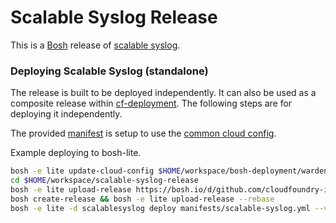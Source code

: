 # Scalable Syslog Release

This is a [Bosh](https://bosh.io) release of [scalable syslog](https://github.com/cloudfoundry-incubator/scalable-syslog).

### Deploying Scalable Syslog (standalone)

The release is built to be deployed independently. It can also be used as a composite release within [cf-deployment](https://github.com/cloudfoundry/cf-deployment). The following steps are for deploying it independently.

The provided [manifest](https://github.com/cloudfoundry-incubator/scalable-syslog-release/blob/master/manifests/scalable-syslog.yml) is setup to use the [common cloud config](https://github.com/cloudfoundry/bosh-deployment/blob/master/warden/cloud-config.yml).

Example deploying to bosh-lite.

```bash
bosh -e lite update-cloud-config $HOME/workspace/bosh-deployment/warden/cloud-config.yml
cd $HOME/workspace/scalable-syslog-release
bosh -e lite upload-release https://bosh.io/d/github.com/cloudfoundry-incubator/consul-release
bosh create-release && bosh -e lite upload-release --rebase
bosh -e lite -d scalablesyslog deploy manifests/scalable-syslog.yml --vars-store=/tmp/bosh-lite-ss.yml
```
